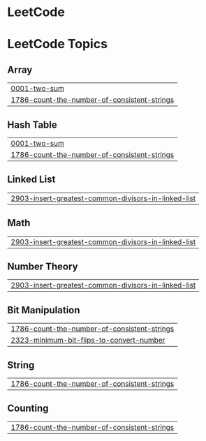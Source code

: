 # LeetCode
<!---LeetCode Topics Start-->
# LeetCode Topics
## Array
|  |
| ------- |
| [0001-two-sum](https://github.com/ronitmotivaras/LeetCode/tree/master/0001-two-sum) |
| [1786-count-the-number-of-consistent-strings](https://github.com/ronitmotivaras/LeetCode/tree/master/1786-count-the-number-of-consistent-strings) |
## Hash Table
|  |
| ------- |
| [0001-two-sum](https://github.com/ronitmotivaras/LeetCode/tree/master/0001-two-sum) |
| [1786-count-the-number-of-consistent-strings](https://github.com/ronitmotivaras/LeetCode/tree/master/1786-count-the-number-of-consistent-strings) |
## Linked List
|  |
| ------- |
| [2903-insert-greatest-common-divisors-in-linked-list](https://github.com/ronitmotivaras/LeetCode/tree/master/2903-insert-greatest-common-divisors-in-linked-list) |
## Math
|  |
| ------- |
| [2903-insert-greatest-common-divisors-in-linked-list](https://github.com/ronitmotivaras/LeetCode/tree/master/2903-insert-greatest-common-divisors-in-linked-list) |
## Number Theory
|  |
| ------- |
| [2903-insert-greatest-common-divisors-in-linked-list](https://github.com/ronitmotivaras/LeetCode/tree/master/2903-insert-greatest-common-divisors-in-linked-list) |
## Bit Manipulation
|  |
| ------- |
| [1786-count-the-number-of-consistent-strings](https://github.com/ronitmotivaras/LeetCode/tree/master/1786-count-the-number-of-consistent-strings) |
| [2323-minimum-bit-flips-to-convert-number](https://github.com/ronitmotivaras/LeetCode/tree/master/2323-minimum-bit-flips-to-convert-number) |
## String
|  |
| ------- |
| [1786-count-the-number-of-consistent-strings](https://github.com/ronitmotivaras/LeetCode/tree/master/1786-count-the-number-of-consistent-strings) |
## Counting
|  |
| ------- |
| [1786-count-the-number-of-consistent-strings](https://github.com/ronitmotivaras/LeetCode/tree/master/1786-count-the-number-of-consistent-strings) |
<!---LeetCode Topics End-->